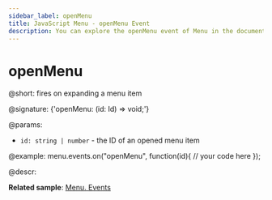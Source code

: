 ```yaml
---
sidebar_label: openMenu
title: JavaScript Menu - openMenu Event 
description: You can explore the openMenu event of Menu in the documentation of the DHTMLX JavaScript UI library. Browse developer guides and API reference, try out code examples and live demos, and download a free 30-day evaluation version of DHTMLX Suite.
---
```


# openMenu

@short: fires on expanding a menu item

@signature: {'openMenu: (id: Id) => void;'}

@params:
- `id: string | number` - the ID of an opened menu item

@example:
menu.events.on("openMenu", function(id){
    // your code here
});

@descr:

**Related sample**: [Menu. Events](https://snippet.dhtmlx.com/yjt39a4k)
